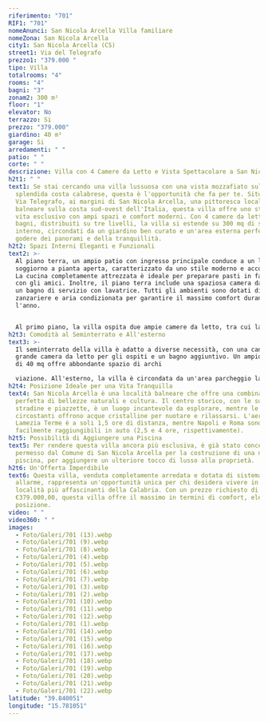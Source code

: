 ```yaml
---
riferimento: "701"
RIF1: "701"
nomeAnunci: San Nicola Arcella Villa familiare
nomeZona: San Nicola Arcella
city1: San Nicola Arcella (CS)
street1: Via del Telegrafo
prezzo1: "379.000 "
tipo: Villa
totalrooms: "4"
rooms: "4"
bagni: "3"
zonam2: 300 m²
floor: "1"
elevator: No
terrazzo: Si
prezzo: "379.000"
giardino: 40 m²
garage: Si
arredamenti: " "
patio: " "
corte: " "
descrizione: Villa con 4 Camere da Letto e Vista Spettacolare a San Nicola Arcella
h2t1: " "
text1: Se stai cercando una villa lussuosa con una vista mozzafiato sulla
  splendida costa calabrese, questa è l'opportunità che fa per te. Situata lungo
  Via Telegrafo, ai margini di San Nicola Arcella, una pittoresca località
  balneare sulla costa sud-ovest dell'Italia, questa villa offre uno stile di
  vita esclusivo con ampi spazi e comfort moderni. Con 4 camere da letto e 3
  bagni, distribuiti su tre livelli, la villa si estende su 300 mq di spazio
  interno, circondati da un giardino ben curato e un'area esterna perfetta per
  godere dei panorami e della tranquillità.
h2t2: Spazi Interni Eleganti e Funzionali
text2: >-
  Al piano terra, un ampio patio con ingresso principale conduce a un luminoso
  soggiorno a pianta aperta, caratterizzato da uno stile moderno e accogliente.
  La cucina completamente attrezzata è ideale per preparare pasti in famiglia o
  con gli amici. Inoltre, il piano terra include una spaziosa camera da letto e
  un bagno di servizio con lavatrice. Tutti gli ambienti sono dotati di
  zanzariere e aria condizionata per garantire il massimo comfort durante tutto
  l'anno.


  Al primo piano, la villa ospita due ampie camere da letto, tra cui la camera principale che vanta una terrazza di 40 mq con una vista spettacolare sul mare e sul golfo di Policastro. Il piano superiore è completato da un bagno completo con doccia, bidet, water e lavabo.
h2t3: Comodità al Seminterrato e All'esterno
text3: >-
  Il seminterrato della villa è adatto a diverse necessità, con una cantina, una
  grande camera da letto per gli ospiti e un bagno aggiuntivo. Un ampio garage
  di 40 mq offre abbondante spazio di archi

  viazione. All'esterno, la villa è circondata da un'area parcheggio lastricata che può ospitare fino a due auto. Una doccia esterna e un angolo cottura completano il comfort dell'area esterna. Il giardino anteriore, parzialmente pavimentato e parzialmente prato, è decorato con alberi di ulivo e offre panorami mozzafiato, perfetti per godere dei tramonti serali. Inoltre, c'è un piccolo orto con piante aromatiche, ideale per chi ama coltivare il proprio cibo.
h2t4: Posizione Ideale per una Vita Tranquilla
text4: San Nicola Arcella è una località balneare che offre una combinazione
  perfetta di bellezze naturali e cultura. Il centro storico, con le sue
  stradine e piazzette, è un luogo incantevole da esplorare, mentre le spiagge
  circostanti offrono acque cristalline per nuotare e rilassarsi. L'aeroporto di
  Lamezia Terme è a soli 1,5 ore di distanza, mentre Napoli e Roma sono
  facilmente raggiungibili in auto (2,5 e 4 ore, rispettivamente).
h2t5: Possibilità di Aggiungere una Piscina
text5: Per rendere questa villa ancora più esclusiva, è già stato concesso il
  permesso dal Comune di San Nicola Arcella per la costruzione di una nuova
  piscina, per aggiungere un ulteriore tocco di lusso alla proprietà.
h2t6: Un'Offerta Imperdibile
text6: Questa villa, venduta completamente arredata e dotata di sistema di
  allarme, rappresenta un'opportunità unica per chi desidera vivere in una delle
  località più affascinanti della Calabria. Con un prezzo richiesto di
  €379.000,00, questa villa offre il massimo in termini di comfort, eleganza e
  posizione.
video: " "
video360: " "
images:
  - Foto/Galeri/701 (13).webp
  - Foto/Galeri/701 (9).webp
  - Foto/Galeri/701 (8).webp
  - Foto/Galeri/701 (4).webp
  - Foto/Galeri/701 (5).webp
  - Foto/Galeri/701 (6).webp
  - Foto/Galeri/701 (7).webp
  - Foto/Galeri/701 (3).webp
  - Foto/Galeri/701 (2).webp
  - Foto/Galeri/701 (10).webp
  - Foto/Galeri/701 (11).webp
  - Foto/Galeri/701 (12).webp
  - Foto/Galeri/701 (1).webp
  - Foto/Galeri/701 (14).webp
  - Foto/Galeri/701 (15).webp
  - Foto/Galeri/701 (16).webp
  - Foto/Galeri/701 (17).webp
  - Foto/Galeri/701 (18).webp
  - Foto/Galeri/701 (19).webp
  - Foto/Galeri/701 (20).webp
  - Foto/Galeri/701 (21).webp
  - Foto/Galeri/701 (22).webp
latitude: "39.840051"
longitude: "15.781051"
---
```

